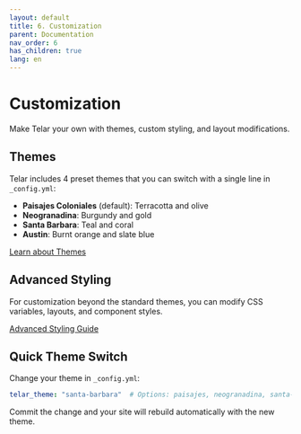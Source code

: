 ```yaml
---
layout: default
title: 6. Customization
parent: Documentation
nav_order: 6
has_children: true
lang: en
---
```


# Customization

Make Telar your own with themes, custom styling, and layout modifications.

## Themes

Telar includes 4 preset themes that you can switch with a single line in `_config.yml`:

- **Paisajes Coloniales** (default): Terracotta and olive
- **Neogranadina**: Burgundy and gold
- **Santa Barbara**: Teal and coral
- **Austin**: Burnt orange and slate blue

[Learn about Themes](/docs/customization/themes/)

## Advanced Styling

For customization beyond the standard themes, you can modify CSS variables, layouts, and component styles.

[Advanced Styling Guide](/docs/customization/styling/)

## Quick Theme Switch

Change your theme in `_config.yml`:

```yaml
telar_theme: "santa-barbara"  # Options: paisajes, neogranadina, santa-barbara, austin
```

Commit the change and your site will rebuild automatically with the new theme.
